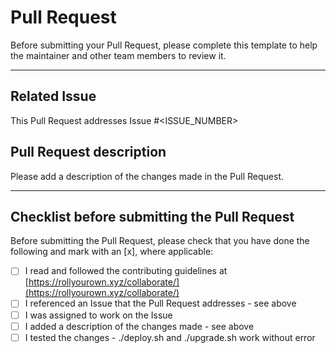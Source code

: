 # Pull Request

Before submitting your Pull Request, please complete this template to help the maintainer and other team members to review it.

---

## Related Issue

This Pull Request addresses Issue #<ISSUE_NUMBER>

## Pull Request description

Please add a description of the changes made in the Pull Request.

---

## Checklist before submitting the Pull Request

Before submitting the Pull Request, please check that you have done the following and mark with an [x], where applicable:

- [ ] I read and followed the contributing guidelines at [https://rollyourown.xyz/collaborate/](https://rollyourown.xyz/collaborate/)
- [ ] I referenced an Issue that the Pull Request addresses - see above
- [ ] I was assigned to work on the Issue
- [ ] I added a description of the changes made - see above
- [ ] I tested the changes - ./deploy.sh and ./upgrade.sh work without error
